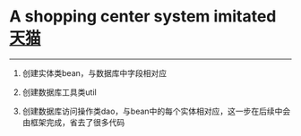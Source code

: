 # A shopping center system imitated [天猫](http://tmall.com)
---
1. 创建实体类bean，与数据库中字段相对应

2. 创建数据库工具类util

3. 创建数据库访问操作类dao，与bean中的每个实体相对应，这一步在后续中会由框架完成，省去了很多代码